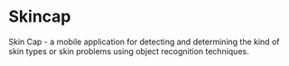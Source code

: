# Skincap
Skin Cap - a mobile application for detecting and determining the kind of skin types or skin problems using object recognition techniques.
